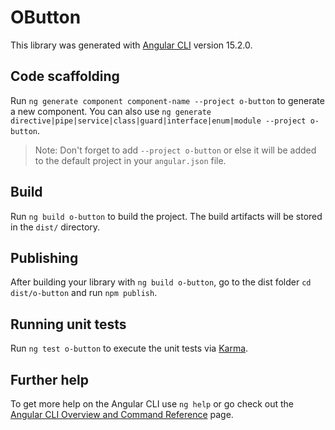 # OButton

This library was generated with [Angular CLI](https://github.com/angular/angular-cli) version 15.2.0.

## Code scaffolding

Run `ng generate component component-name --project o-button` to generate a new component. You can also use `ng generate directive|pipe|service|class|guard|interface|enum|module --project o-button`.
> Note: Don't forget to add `--project o-button` or else it will be added to the default project in your `angular.json` file. 

## Build

Run `ng build o-button` to build the project. The build artifacts will be stored in the `dist/` directory.

## Publishing

After building your library with `ng build o-button`, go to the dist folder `cd dist/o-button` and run `npm publish`.

## Running unit tests

Run `ng test o-button` to execute the unit tests via [Karma](https://karma-runner.github.io).

## Further help

To get more help on the Angular CLI use `ng help` or go check out the [Angular CLI Overview and Command Reference](https://angular.io/cli) page.

